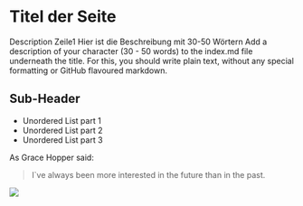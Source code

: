 # Titel der Seite

Description Zeile1
Hier ist die Beschreibung mit 30-50 Wörtern
Add a description of your character (30 - 50 words) to the index.md file underneath the title. For this, you should write plain text, without any special formatting or GitHub flavoured markdown.


## Sub-Header

* Unordered List part 1
* Unordered List part 2
* Unordered List part 3

As Grace Hopper said:

> I`ve always been more interested
> in the future than in the past.


<img src="https://i1.wp.com/kirpal-sagar.org/wp-content/uploads/2019/03/1280776.jpg?fit=1030%2C618&ssl=1"/>